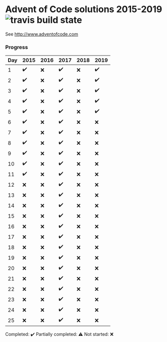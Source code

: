# Advent of Code solutions 2015-2019 ![travis build state](https://travis-ci.org/chrlembeck/aoc2017.svg?branch=master)

See http://www.adventofcode.com

### Progress

Day | 2015                | 2016 | 2017                | 2018 | 2019
--- | ------------------- | ---- | ------------------- | ---- | ----
 1  | :heavy_check_mark:  | :x:  | :heavy_check_mark:  | :x:  | :heavy_check_mark:
 2  | :heavy_check_mark:  | :x:  | :heavy_check_mark:  | :x:  | :heavy_check_mark:
 3  | :heavy_check_mark:  | :x:  | :heavy_check_mark:  | :x:  | :heavy_check_mark:
 4  | :heavy_check_mark:  | :x:  | :heavy_check_mark:  | :x:  | :heavy_check_mark:
 5  | :heavy_check_mark:  | :x:  | :heavy_check_mark:  | :x:  | :heavy_check_mark:
 6  | :heavy_check_mark:  | :x:  | :heavy_check_mark:  | :x:  | :x:
 7  | :heavy_check_mark:  | :x:  | :heavy_check_mark:  | :x:  | :x:
 8  | :heavy_check_mark:  | :x:  | :heavy_check_mark:  | :x:  | :x:
 9  | :heavy_check_mark:  | :x:  | :heavy_check_mark:  | :x:  | :x:
 10 | :heavy_check_mark:  | :x:  | :heavy_check_mark:  | :x:  | :x:
 11 | :heavy_check_mark:  | :x:  | :heavy_check_mark:  | :x:  | :x:
 12 | :x:  | :x:  | :heavy_check_mark:  | :x:  | :x:
 13 | :x:  | :x:  | :heavy_check_mark:  | :x:  | :x:
 14 | :x:  | :x:  | :heavy_check_mark:  | :x:  | :x:
 15 | :x:  | :x:  | :heavy_check_mark:  | :x:  | :x:
 16 | :x:  | :x:  | :heavy_check_mark:  | :x:  | :x:
 17 | :x:  | :x:  | :heavy_check_mark:  | :x:  | :x:
 18 | :x:  | :x:  | :heavy_check_mark:  | :x:  | :x:
 19 | :x:  | :x:  | :heavy_check_mark:  | :x:  | :x:
 20 | :x:  | :x:  | :heavy_check_mark:  | :x:  | :x:
 21 | :x:  | :x:  | :heavy_check_mark:  | :x:  | :x:
 22 | :x:  | :x:  | :heavy_check_mark:  | :x:  | :x:
 23 | :x:  | :x:  | :heavy_check_mark:  | :x:  | :x:
 24 | :x:  | :x:  | :heavy_check_mark:  | :x:  | :x:
 25 | :x:  | :x:  | :heavy_check_mark:  | :x:  | :x:

Completed: :heavy_check_mark:
Partially completed: :warning:
Not started: :x:
